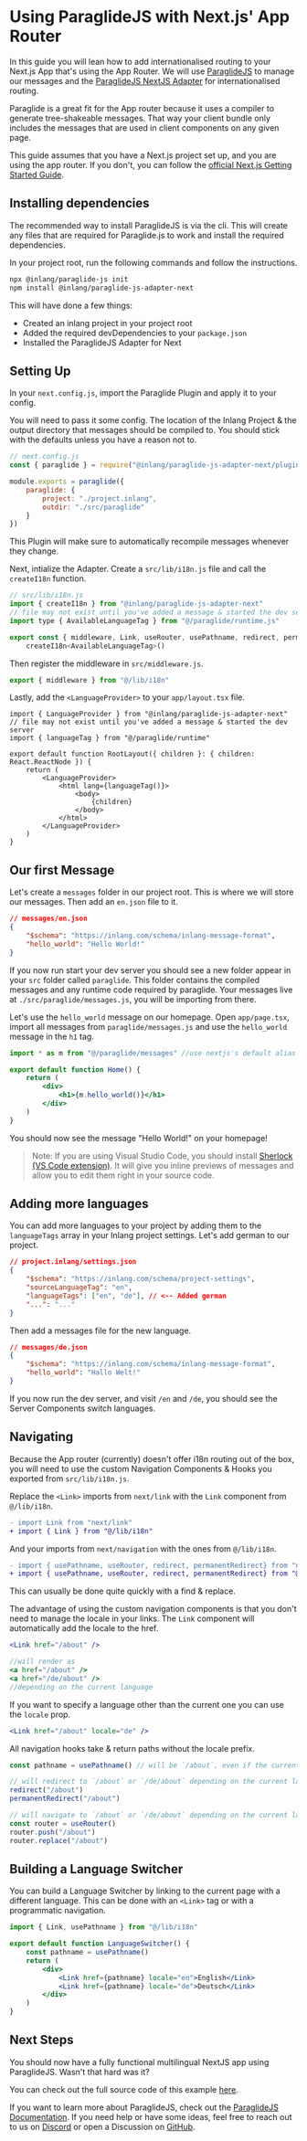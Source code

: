 # Using ParaglideJS with Next.js' App Router

In this guide you will lean how to add internationalised routing to your Next.js App that's using the App Router. We will use [ParaglideJS](https://inlang.com/m/gerre34r/library-inlang-paraglideJs) to manage our messages and the [ParaglideJS NextJS Adapter](https://inlang.com/m/osslbuzt/library-inlang-paraglideJsAdapterNextJs) for internationalised routing.

Paraglide is a great fit for the App router because it uses a compiler to generate tree-shakeable messages. That way your client bundle only includes the messages that are used in client components on any given page.

This guide assumes that you have a Next.js project set up, and you are using the app router. If you don't, you can follow the [official Next.js Getting Started Guide](https://nextjs.org/docs/getting-started/installation).

## Installing dependencies

The recommended way to install ParaglideJS is via the cli. This will create any files that are required for Paraglide.js to work and install the required dependencies.

In your project root, run the following commands and follow the instructions.

```bash
npx @inlang/paraglide-js init
npm install @inlang/paraglide-js-adapter-next
```

This will have done a few things:

- Created an inlang project in your project root
- Added the required devDependencies to your `package.json`
- Installed the ParaglideJS Adapter for Next


## Setting Up

In your `next.config.js`, import the Paraglide Plugin and apply it to your config.

You will need to pass it some config. The location of the Inlang Project & the output directory that messages should be compiled to. You should stick with the defaults unless you have a reason not to.

```js
// next.config.js
const { paraglide } = require("@inlang/paraglide-js-adapter-next/plugin")

module.exports = paraglide({
	paraglide: {
		project: "./project.inlang",
		outdir: "./src/paraglide"
	}
})
```

This Plugin will make sure to automatically recompile messages whenever they change.

Next, intialize the Adapter. Create a `src/lib/i18n.js` file and call the `createI18n` function. 

```js
// src/lib/i18n.js
import { createI18n } from "@inlang/paraglide-js-adapter-next"
// file may not exist until you've added a message & started the dev server
import type { AvailableLanguageTag } from "@/paraglide/runtime.js"

export const { middleware, Link, useRouter, usePathname, redirect, permanentRedirect } =
	createI18n<AvailableLanguageTag>()
```

Then register the middleware in `src/middleware.js`.

```js
export { middleware } from "@/lib/i18n"
```

Lastly, add the `<LanguageProvider>` to your `app/layout.tsx` file.

```tsx
import { LanguageProvider } from "@inlang/paraglide-js-adapter-next"
// file may not exist until you've added a message & started the dev server
import { languageTag } from "@/paraglide/runtime"

export default function RootLayout({ children }: { children: React.ReactNode }) {
	return (
		<LanguageProvider>
			<html lang={languageTag()}>
				<body>
					{children}
				</body>
			</html>
		</LanguageProvider>
	)
}
```

## Our first Message

Let's create a `messages` folder in our project root. This is where we will store our messages. Then add an `en.json` file to it. 

```json
// messages/en.json
{
	"$schema": "https://inlang.com/schema/inlang-message-format",
	"hello_world": "Hello World!"
}
```

If you now run start your dev server you should see a new folder appear in your `src` folder called `paraglide`. This folder contains the compiled messages and any runtime code required by paraglide. Your messages live at `./src/paraglide/messages.js`, you will be importing from there.

Let's use the `hello_world` message on our homepage. Open `app/page.tsx`, import all messages from `paraglide/messages.js` and use the `hello_world` message in the `h1` tag.

```jsx
import * as m from "@/paraglide/messages" //use nextjs's default alias for src folder

export default function Home() {
	return (
		<div>
			<h1>{m.hello_world()}</h1>
		</div>
	)
}
```

You should now see the message "Hello World!" on your homepage!

> Note: If you are using Visual Studio Code, you should install [Sherlock (VS Code extension)](https://inlang.com/m/r7kp499g/app-inlang-ideExtension). It will give you inline previews of messages and allow you to edit them right in your source code.

## Adding more languages

You can add more languages to your project by adding them to the `languageTags` array in your Inlang project settings. Let's add german to our project.

```json
// project.inlang/settings.json
{
	"$schema": "https://inlang.com/schema/project-settings",
	"sourceLanguageTag": "en",
	"languageTags": ["en", "de"], // <-- Added german
	"...": "..."
}
```

Then add a messages file for the new language. 

```json
// messages/de.json
{
	"$schema": "https://inlang.com/schema/inlang-message-format",
	"hello_world": "Hallo Welt!"
}
```

If you now run the dev server, and visit `/en` and `/de`, you should see the Server Components switch languages. 

## Navigating

Because the App router (currently) doesn't offer i18n routing out of the box, you will need to use the custom Navigation Components & Hooks you exported from `src/lib/i18n.js`.

Replace the `<Link>` imports from `next/link` with the `Link` component from `@/lib/i18n`. 

```diff
- import Link from "next/link"
+ import { Link } from "@/lib/i18n"
```

And your imports from `next/navigation` with the ones from `@/lib/i18n`.

```diff
- import { usePathname, useRouter, redirect, permanentRedirect} from "next/navigation"
+ import { usePathname, useRouter, redirect, permanentRedirect} from "@/lib/i18n"
```

This can usually be done quite quickly with a find & replace.

The advantage of using the custom navigation components is that you don't need to manage the locale in your links. The `Link` component will automatically add the locale to the href.

```jsx
<Link href="/about" />

//will render as 
<a href="/about" />
<a href="/de/about" />
//depending on the current language
```

If you want to specify a language other than the current one you can use the `locale` prop.

```jsx
<Link href="/about" locale="de" />
```

All navigation hooks take & return paths without the locale prefix. 

```jsx
const pathname = usePathname() // will be `/about`, even if the current path is `/de/about`

// will redirect to `/about` or `/de/about` depending on the current language
redirect("/about")
permanentRedirect("/about")

// will navigate to `/about` or `/de/about` depending on the current language
const router = useRouter()
router.push("/about")
router.replace("/about")
```

## Building a Language Switcher

You can build a Language Switcher by linking to the current page with a different language. This can be done with an `<Link>` tag or with a programmatic navigation.

```jsx
import { Link, usePathname } from "@/lib/i18n"

export default function LanguageSwitcher() {
	const pathname = usePathname()
	return (
		<div>
			<Link href={pathname} locale="en">English</Link>
			<Link href={pathname} locale="de">Deutsch</Link>
		</div>
	)
}
```

## Next Steps

You should now have a fully functional multilingual NextJS app using ParaglideJS. Wasn't that hard was it?

You can check out the full source code of this example [here](https://github.com/opral/monorepo/tree/main/inlang/source-code/paraglide/paraglide-js-adapter-next/examples/app).

If you want to learn more about ParaglideJS, check out the [ParaglideJS Documentation](https://inlang.com/m/gerre34r/library-inlang-paraglideJs). If you need help or have some ideas, feel free to reach out to us on [Discord](https://discord.gg/gdMPPWy57R) or open a Discussion on [GitHub](https://github.com/opral/monorepo/discussions).

